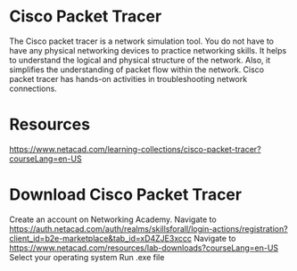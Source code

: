 # Cisco Packet Tracer
The Cisco packet tracer is a network simulation tool. You do not have to have any physical networking devices to practice networking skills. It helps to understand the logical and 
physical structure of the network. Also, it simplifies the understanding of packet flow within the network. Cisco packet tracer has hands-on activities in troubleshooting network 
connections. 


# Resources
https://www.netacad.com/learning-collections/cisco-packet-tracer?courseLang=en-US

# Download Cisco Packet Tracer
Create an account on Networking Academy. Navigate to https://auth.netacad.com/auth/realms/skillsforall/login-actions/registration?client_id=b2e-marketplace&tab_id=xD4ZJE3xccc
Navigate to https://www.netacad.com/resources/lab-downloads?courseLang=en-US 
Select your operating system 
Run .exe file


